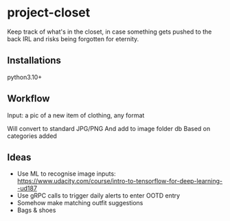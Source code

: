 # project-closet

Keep track of what's in the closet, in case something gets pushed to the back IRL and risks being forgotten for eternity.

## Installations

python3.10+

## Workflow

Input: a pic of a new item of clothing, any format

Will convert to standard JPG/PNG
And add to image folder db
Based on categories added

## Ideas
- Use ML to recognise image inputs: https://www.udacity.com/course/intro-to-tensorflow-for-deep-learning--ud187
- Use gRPC calls to trigger daily alerts to enter OOTD entry
- Somehow make matching outfit suggestions
- Bags & shoes